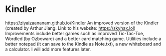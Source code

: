 # Kindler
https://ziyaizaananam.github.io/Kindler
An improved version of the Kindler (created by Arthur Jiang. Link to his website: https://skyhax.lol) Improvements include better games such as improved Tic-Tac-Toe, Wordled (by Ozboware) and a better card matching game. Utilities include a better notepad (it can save to the Kindle as Note.txt), a new whiteboard and a calculator.
I will add more features later.
